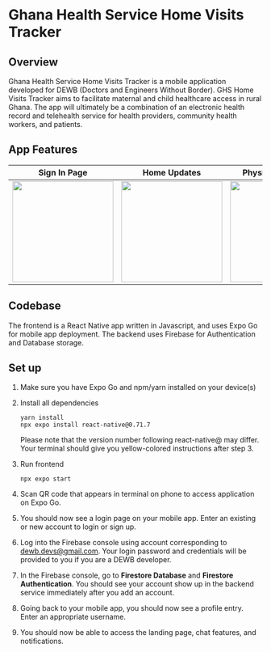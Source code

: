 # Ghana Health Service Home Visits Tracker

## Overview
Ghana Health Service Home Visits Tracker is a mobile application developed for DEWB (Doctors and Engineers Without Border). GHS Home Visits Tracker aims to facilitate maternal and child healthcare access in rural Ghana. The app will ultimately be a combination of an electronic health record and telehealth service for health providers, community health workers, and patients. 

## App Features

|  Sign In Page   |  Home Updates   |Physician Message|  Chat Features  |  Notifications  |
| --- | --- | --- | --- | --- |
| <img src="https://user-images.githubusercontent.com/64095665/236744176-d8179ca7-3e38-4063-9501-190c4cd5d873.PNG" width="200px" height="auto"> | <img src="https://user-images.githubusercontent.com/64095665/236744218-aad6565c-2d62-422e-9875-b7f63a6d9ff3.PNG" width="200px" height="auto"> | <img src="https://user-images.githubusercontent.com/64095665/236744295-ebaf6288-e8d0-4196-baac-f95c741a3dd9.PNG" width="200px" height="auto"> | <img src="https://user-images.githubusercontent.com/64095665/236744360-b831d7e4-8b98-4725-a213-9036bc995e39.PNG" width="200px" height="auto"> | <img src="https://user-images.githubusercontent.com/64095665/236744489-84c2557b-db23-498a-a491-eed1f3f87cc5.PNG" width="200px" height="auto"> |

## Codebase

The frontend is a React Native app written in Javascript, and uses Expo Go for mobile app deployment. The backend uses Firebase for Authentication and Database storage.

## Set up
1. Make sure you have Expo Go and npm/yarn installed on your device(s)
2. Install all dependencies
    ```
    yarn install
    npx expo install react-native@0.71.7
    ```
   Please note that the version number following react-native@ may differ. Your terminal should give you yellow-colored instructions after step 3.
3. Run frontend
    ```
    npx expo start
    ```
4. Scan QR code that appears in terminal on phone to access application on Expo Go.

5. You should now see a login page on your mobile app. Enter an existing or new account to login or sign up.

6. Log into the Firebase console using account corresponding to dewb.devs@gmail.com. Your login password and credentials will be provided to you if you are a DEWB developer.

7. In the Firebase console, go to **Firestore Database** and **Firestore Authentication**. You should see your account show up in the backend service immediately after you add an account.

8. Going back to your mobile app, you should now see a profile entry. Enter an appropriate username.

9. You should now be able to access the landing page, chat features, and notifications.


